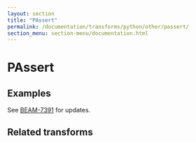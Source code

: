 ```yaml
---
layout: section
title: "PAssert"
permalink: /documentation/transforms/python/other/passert/
section_menu: section-menu/documentation.html
---
```

<!--
Licensed under the Apache License, Version 2.0 (the "License");
you may not use this file except in compliance with the License.
You may obtain a copy of the License at

http://www.apache.org/licenses/LICENSE-2.0

Unless required by applicable law or agreed to in writing, software
distributed under the License is distributed on an "AS IS" BASIS,
WITHOUT WARRANTIES OR CONDITIONS OF ANY KIND, either express or implied.
See the License for the specific language governing permissions and
limitations under the License.
-->
# PAssert

## Examples
See [BEAM-7391](https://issues.apache.org/jira/browse/BEAM-7391) for updates. 

## Related transforms